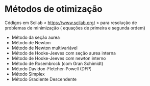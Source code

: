 # Métodos de otimização

Códigos em Scilab < https://www.scilab.org/ > para resolução de problemas de minimização ( equações de primeira e segunda ordem)

* Método da seção aurea
* Método de Newton
* Método de Newton multivariável 
* Método de Hooke-Jeeves com seção aurea interna
* Método de Hooke-Jeeves com newton interno
* Método de Rosembrock (com Gran Schimidt)
* Método Davidon-Fletcher-Powell (DFP)
* Método Simplex
* Método Gradiente Descendente 
